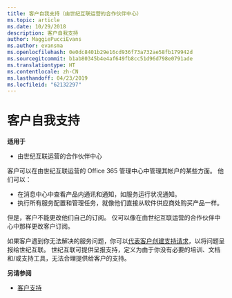 ```yaml
---
title: 客户自我支持（由世纪互联运营的合作伙伴中心）
ms.topic: article
ms.date: 10/29/2018
description: 客户自我支持
author: MaggiePucciEvans
ms.author: evansma
ms.openlocfilehash: 0e0dc8401b29e16cd936f73a732ae58fb179942d
ms.sourcegitcommit: b1ab80345b4e4af649fb8cc51d96d798e0791ade
ms.translationtype: HT
ms.contentlocale: zh-CN
ms.lasthandoff: 04/23/2019
ms.locfileid: "62132297"
---
```

# <a name="customer-self-support"></a>客户自我支持

**适用于**

-   由世纪互联运营的合作伙伴中心

客户可以在由世纪互联运营的 Office 365 管理中心中管理其帐户的某些方面。 他们可以：

-   在消息中心中查看产品内通讯和通知，如服务运行状况通知。
-   执行所有服务配置和管理任务，就像他们直接从软件供应商处购买产品一样。 

但是，客户不能更改他们自己的订阅。 仅可以像在由世纪互联运营的合作伙伴中心中那样更改客户订阅。

如果客户遇到你无法解决的服务问题，你可以[代表客户创建支持请求](report-problems-on-behalf-of-a-customer.md)，以将问题呈报给世纪互联。 世纪互联可提供呈报支持，定义为由于你没有必要的培训、文档和/或支持工具，无法合理提供给客户的支持。

**另请参阅**

-   [客户支持](customer-support.md)





 

 




